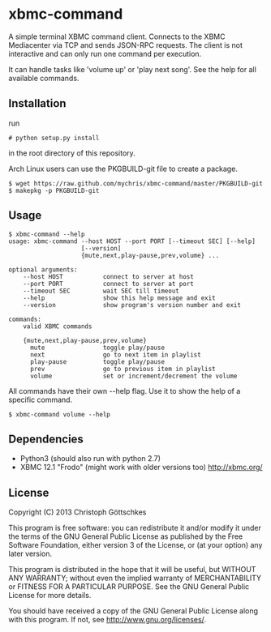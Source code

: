 xbmc-command
============

A simple terminal XBMC command client. Connects to the XBMC Mediacenter via
TCP and sends JSON-RPC requests. The client is not interactive and can only
run one command per execution.

It can handle tasks like 'volume up' or 'play next song'. See the help for all
available commands.

Installation
------------

run

    # python setup.py install

in the root directory of this repository.

Arch Linux users can use the PKGBUILD-git file to create a package.

    $ wget https://raw.github.com/mychris/xbmc-command/master/PKGBUILD-git
    $ makepkg -p PKGBUILD-git

Usage
-----

    $ xbmc-command --help
    usage: xbmc-command --host HOST --port PORT [--timeout SEC] [--help]
                        [--version]
                        {mute,next,play-pause,prev,volume} ...

    optional arguments:
        --host HOST           connect to server at host
        --port PORT           connect to server at port
        --timeout SEC         wait SEC till timeout
        --help                show this help message and exit
        --version             show program's version number and exit

    commands:
        valid XBMC commands

        {mute,next,play-pause,prev,volume}
          mute                toggle play/pause
          next                go to next item in playlist
          play-pause          toggle play/pause
          prev                go to previous item in playlist
          volume              set or increment/decrement the volume

All commands have their own --help flag. Use it to show the help of a specific
command.

    $ xbmc-command volume --help

Dependencies
------------

* Python3 (should also run with python 2.7)
* XBMC 12.1 "Frodo" (might work with older versions too) <http://xbmc.org/>

License
-------

Copyright (C) 2013 Christoph Göttschkes <just dot mychris at googlemail dot com>

This program is free software: you can redistribute it and/or modify
it under the terms of the GNU General Public License as published by
the Free Software Foundation, either version 3 of the License, or
(at your option) any later version.

This program is distributed in the hope that it will be useful,
but WITHOUT ANY WARRANTY; without even the implied warranty of
MERCHANTABILITY or FITNESS FOR A PARTICULAR PURPOSE.  See the
GNU General Public License for more details.

You should have received a copy of the GNU General Public License
along with this program.  If not, see <http://www.gnu.org/licenses/>.

